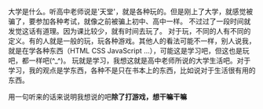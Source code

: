 大学是什么。听高中老师说是'天堂'，就是各种玩的。但是刚上了大学，就感觉被骗了，要参加各种考试，就像之前被骗上初中、高中一样。
  不过过了一段时间就发觉这话有道理。因为课比较少，就有时间去玩了。
  对于玩，不同的人有不同的定义。有的人就是一般的玩，玩各种游戏。其他人的看法可能不一样，别人说我，就是在学各种东西（HTML CSS JavaScript ...），可能这是学习吧，但这也是玩吧，都一样吧(^_^)。
   玩就是学习，我想这就是高中老师所说的大学生活吧。对于学习，我的观点是学东西，各种不是只在书本上的东西，比如说对于生活很有用的东西。

用一句听来的话来说明我想说的吧**除了打游戏，想干嘛干嘛**
